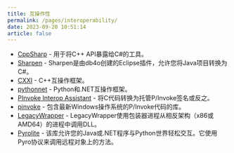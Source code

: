 ```yaml
---
title: 互操作性
permalink: /pages/interoperability/
date: 2023-09-20 10:51:14
article: false
---
```


- [CppSharp](https://github.com/mono/CppSharp)  - 用于将C++ API暴露给C#的工具。 
- [Sharpen](https://github.com/mono/sharpen)  - Sharpen是由db4o创建的Eclipse插件，允许您将Java项目转换为C#。 
- [CXXI](https://github.com/mono/cxxi)  - C++互操作框架。 
- [pythonnet](https://github.com/pythonnet/pythonnet)  - Python和.NET互操作框架。 
- [PInvoke Interop Assistant](https://github.com/jaredpar/pinvoke-interop-assistant)  - 将C代码转换为托管P/Invoke签名或反之。 
- [pinvoke](https://github.com/dotnet/pinvoke)  - 包含最新Windows操作系统的P/Invoke代码的库。 
- [LegacyWrapper](https://github.com/CodefoundryDE/LegacyWrapper)  - LegacyWrapper使用包装器进程从相反架构（x86或AMD64）的进程中调用DLL。 
- [Pyrolite](https://github.com/irmen/Pyrolite)  - 该库允许您的Java或.NET程序与Python世界轻松交互。它使用Pyro协议来调用远程对象上的方法。
